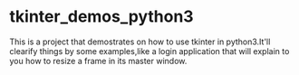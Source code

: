 # tkinter_demos_python3
This is a project that demostrates on how to use tkinter in python3.It'll clearify things by some examples,like a login application that will explain to you how to resize a frame in its master window.
